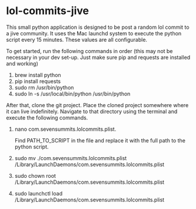 lol-commits-jive
================

This small python application is designed to be post a random lol commit to a jive community.  It uses the Mac launchd system to execute the python script every 15 minutes.  These values are all configurable.

To get started, run the following commands in order (this may not be necessary in your dev set-up.  Just make sure pip and requests are installed and working)

1.  brew install python
2.  pip install requests
3.  sudo rm /usr/bin/python
3.  sudo ln -s /usr/local/bin/python /usr/bin/python

After that, clone the git project.  Place the cloned project somewhere where it can live indefinitely.  Navigate to that directory using the terminal and execute the following commands.

1.  nano com.sevensummits.lolcommits.plist.  
	
	Find PATH_TO_SCRIPT in the file and replace it with the full path to the python script.

2.  sudo mv ./com.sevensummits.lolcommits.plist /Library/LaunchDaemons/com.sevensummits.lolcommits.plist 

3.  sudo chown root /Library/LaunchDaemons/com.sevensummits.lolcommits.plist

4.  sudo launchctl load /Library/LaunchDaemons/com.sevensummits.lolcommits.plist